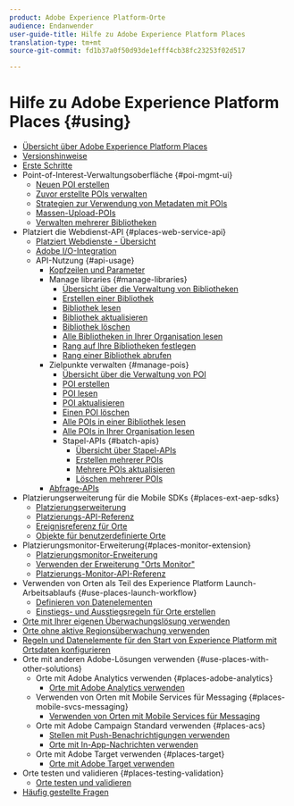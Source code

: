 ```yaml
---
product: Adobe Experience Platform-Orte
audience: Endanwender
user-guide-title: Hilfe zu Adobe Experience Platform Places
translation-type: tm+mt
source-git-commit: fd1b37a0f50d93de1efff4cb38fc23253f02d517

---
```



# Hilfe zu Adobe Experience Platform Places {#using}

+ [Übersicht über Adobe Experience Platform Places](home.md)
+ [Versionshinweise](release-notes.md)
+ [Erste Schritte](getting-started.md)
+ Point-of-Interest-Verwaltungsoberfläche {#poi-mgmt-ui}
   + [Neuen POI erstellen](poi-mgmt-ui/create-a-poi-ui.md)
   + [Zuvor erstellte POIs verwalten](poi-mgmt-ui/managing-pois-in-the-places-ui.md)
   + [Strategien zur Verwendung von Metadaten mit POIs](poi-mgmt-ui/metadata-with-pois.md)
   + [Massen-Upload-POIs](poi-mgmt-ui/bulk-upload-pois.md)
   + [Verwalten mehrerer Bibliotheken](poi-mgmt-ui/manage-libraries-in-the-places-ui.md)
+ Platziert die Webdienst-API {#places-web-service-api}
   + [Platziert Webdienste - Übersicht](places-web-service-api/places-web-services.md)
   + [Adobe I/O-Integration](places-web-service-api/adobe-i-o-integration.md)
   + API-Nutzung {#api-usage}
      + [Kopfzeilen und Parameter](places-web-service-api/api-usage/headers-and-parameters.md)
      + Manage libraries {#manage-libraries}
         + [Übersicht über die Verwaltung von Bibliotheken](places-web-service-api/api-usage/manage-libraries/manage-libraries.md)
         + [Erstellen einer Bibliothek](places-web-service-api/api-usage/manage-libraries/create-a-library.md)
         + [Bibliothek lesen](places-web-service-api/api-usage/manage-libraries/read-a-library.md)
         + [Bibliothek aktualisieren](places-web-service-api/api-usage/manage-libraries/update-a-library.md)
         + [Bibliothek löschen](places-web-service-api/api-usage/manage-libraries/delete-a-library.md)
         + [Alle Bibliotheken in Ihrer Organisation lesen](places-web-service-api/api-usage/manage-libraries/read-all-libraries-in-your-organization.md)
         + [Rang auf Ihre Bibliotheken festlegen](places-web-service-api/api-usage/manage-libraries/set-a-ran-on-your-libraries.md)
         + [Rang einer Bibliothek abrufen](places-web-service-api/api-usage/manage-libraries/get-a-librarys-rank.md)
      + Zielpunkte verwalten {#manage-pois}
         + [Übersicht über die Verwaltung von POI](places-web-service-api/api-usage/manage-pois/manage-pois.md)
         + [POI erstellen](places-web-service-api/api-usage/manage-pois/create-a-poi.md)
         + [POI lesen](places-web-service-api/api-usage/manage-pois/read-a-poi.md)
         + [POI aktualisieren](places-web-service-api/api-usage/manage-pois/update-a-poi.md)
         + [Einen POI löschen](places-web-service-api/api-usage/manage-pois/delete-a-poi.md)
         + [Alle POIs in einer Bibliothek lesen](places-web-service-api/api-usage/manage-pois/read-all-pois-in-a-library.md)
         + [Alle POIs in Ihrer Organisation lesen](places-web-service-api/api-usage/manage-pois/read-all-pois-in-your-organization.md)
         + Stapel-APIs {#batch-apis}
            + [Übersicht über Stapel-APIs](places-web-service-api/api-usage/manage-pois/batch-apis/batch-apis.md)
            + [Erstellen mehrerer POIs](places-web-service-api/api-usage/manage-pois/batch-apis/create-multiple-pois.md)
            + [Mehrere POIs aktualisieren](places-web-service-api/api-usage/manage-pois/batch-apis/update-multiple-pois.md)
            + [Löschen mehrerer POIs](places-web-service-api/api-usage/manage-pois/batch-apis/delete-multiple-pois.md)
      + [Abfrage-APIs](places-web-service-api/api-usage/query-apis.md)
+ Platzierungserweiterung für die Mobile SDKs {#places-ext-aep-sdks}
   + [Platzierungserweiterung](places-ext-aep-sdks/places-extension/places-extension.md)
   + [Platzierungs-API-Referenz](places-ext-aep-sdks/places-extension/places-api-reference.md)
   + [Ereignisreferenz für Orte](places-ext-aep-sdks/places-extension/places-event-ref.md)
   + [Objekte für benutzerdefinierte Orte](places-ext-aep-sdks/places-extension/cust-places-objects.md)
+ Platzierungsmonitor-Erweiterung{#places-monitor-extension}
   + [Platzierungsmonitor-Erweiterung](places-ext-aep-sdks/places-monitor-extension/places-monitor-extension.md)
   + [Verwenden der Erweiterung "Orts Monitor"](places-ext-aep-sdks/places-monitor-extension/using-places-monitor-extension.md)
   + [Platzierungs-Monitor-API-Referenz](places-ext-aep-sdks/places-monitor-extension/places-monitor-api-reference.md)
+ Verwenden von Orten als Teil des Experience Platform Launch-Arbeitsablaufs {#use-places-launch-workflow}
   + [Definieren von Datenelementen](use-places-launch-workflow/define-data-elements.md)
   + [Einstiegs- und Ausstiegsregeln für Orte erstellen](use-places-launch-workflow/create-rule-places-property.md)
+ [Orte mit Ihrer eigenen Überwachungslösung verwenden](using-your-own-monitor.md)
+ [Orte ohne aktive Regionsüberwachung verwenden](use-places-without-active-monitoring.md)
+ [Regeln und Datenelemente für den Start von Experience Platform mit Ortsdaten konfigurieren](rules-data-elements-places-data.md)
+ Orte mit anderen Adobe-Lösungen verwenden {#use-places-with-other-solutions}
   + Orte mit Adobe Analytics verwenden {#places-adobe-analytics}
      + [Orte mit Adobe Analytics verwenden](use-places-with-other-solutions/places-adobe-analytics/use-places-adobe-analytics.md)
   + Verwenden von Orten mit Mobile Services für Messaging {#places-mobile-svcs-messaging}
      + [Verwenden von Orten mit Mobile Services für Messaging](use-places-with-other-solutions/places-mobile-svcs-for-messaging/use-places-mobie-svcs-messaging.md)
   + Orte mit Adobe Campaign Standard verwenden {#places-acs}
      + [Stellen mit Push-Benachrichtigungen verwenden](use-places-with-other-solutions/places-acs/places-acs-push-notifications.md)
      + [Orte mit In-App-Nachrichten verwenden](use-places-with-other-solutions/places-acs/places-acs-in-app-messages.md)
   + Orte mit Adobe Target verwenden {#places-target}
      + [Orte mit Adobe Target verwenden](use-places-with-other-solutions/places-target/places-target.md)
+ Orte testen und validieren {#places-testing-validation}
   + [Orte testen und validieren](places-testing-validation/test-validate-places.md)
+ [Häufig gestellte Fragen](places-faqs.md)